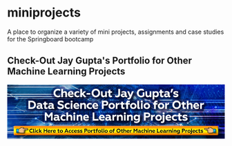 # miniprojects
A place to organize a variety of mini projects, assignments and case studies for the Springboard bootcamp


## Check-Out Jay Gupta's Portfolio for Other Machine Learning Projects ##
<p>
<a href="https://github.com/jayguptacal/portfolio/blob/main/README.md" target="_blank"><img src="https://github.com/jayguptacal/portfolio/blob/main/image/FullPortfolioBanner.jpg"></a>
</p>
